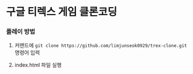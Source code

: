 # 구글 티렉스 게임 클론코딩

### 플레이 방법

1. 커맨드에 `git clone https://github.com/limjunseok0929/trex-clone.git` 명령어 입력

2. index.html 파일 실행

